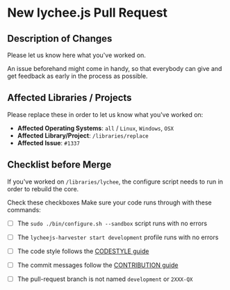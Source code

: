 
# New lychee.js Pull Request


## Description of Changes

Please let us know here what you've worked on.

An issue beforehand might come in handy, so that everybody
can give and get feedback as early in the process as possible.


## Affected Libraries / Projects

Please replace these in order to let us know what you've
worked on:

- **Affected Operating Systems**: `all` / `Linux`, `Windows`, `OSX`
- **Affected Library/Project**: `/libraries/replace`
- **Affected Issue**: `#1337`


## Checklist before Merge

If you've worked on `/libraries/lychee`, the configure
script needs to run in order to rebuild the core.


Check these checkboxes 
Make sure your code runs through with these commands:

- [ ] The `sudo ./bin/configure.sh --sandbox` script runs with no errors
- [ ] The `lycheejs-harvester start development` profile runs with no errors
- [ ] The code style follows the [CODESTYLE guide](./guides/CODESTYLE.md)
- [ ] The commit messages follow the [CONTRIBUTION guide](./guides/CONTRIBUTION.md#git-commit-messages)
- [ ] The pull-request branch is not named `development` or `2XXX-QX`

